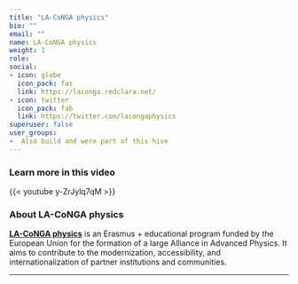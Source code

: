 ```yaml
---
title: "LA-CoNGA physics"
bio: ""
email: ""
name: LA-CoNGA physics
weight: 1
role: 
social:
- icon: globe
  icon_pack: fas
  link: https://laconga.redclara.net/
- icon: twitter
  icon_pack: fab
  link: https://twitter.com/lacongaphysics
superuser: false
user_groups:
-  Also build and were part of this hive
---
```


### Learn more in this video

{{< youtube y-ZrJylq7qM >}} 

### About LA-CoNGA physics

**[LA-CoNGA physics](https://laconga.redclara.net/)** is an Erasmus + educational program funded by the European Union for the formation of a large Alliance in Advanced Physics. It aims to contribute to the modernization, accessibility, and internationalization of partner institutions and communities. 




***



